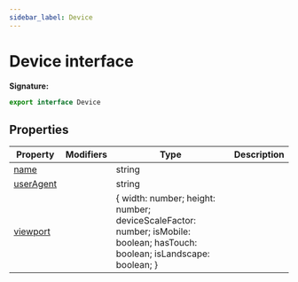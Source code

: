 ```yaml
---
sidebar_label: Device
---
```

# Device interface


**Signature:**

```typescript
export interface Device 
```

## Properties

|  Property | Modifiers | Type | Description |
|  --- | --- | --- | --- |
|  [name](./puppeteer.device.name.md) |  | string |  |
|  [userAgent](./puppeteer.device.useragent.md) |  | string |  |
|  [viewport](./puppeteer.device.viewport.md) |  | { width: number; height: number; deviceScaleFactor: number; isMobile: boolean; hasTouch: boolean; isLandscape: boolean; } |  |

